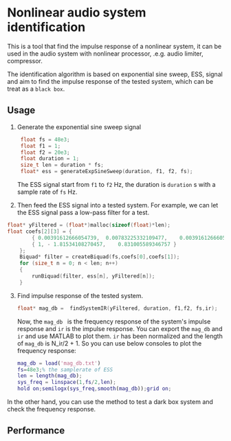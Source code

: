 # Nonlinear audio system identification

This is a tool that find the impulse response of a nonlinear system, it can be used in the audio system with nonlinear processor, .e.g. audio limiter, compressor.

The identification algorithm is based on exponential sine sweep, ESS, signal and aim to find the impulse response of the tested system, which can be treat as a `black box`.

## Usage

1. Generate the exponential sine sweep signal

   ```C++
   	float fs = 48e3;
   	float f1 = 1;
   	float f2 = 20e3;
   	float duration = 1;
   	size_t len = duration * fs;
   	float* ess = generateExpSineSweep(duration, f1, f2, fs);
   ```

   The ESS signal start from `f1` to `f2` Hz, the duration is `duration` s with a sample rate of `fs` Hz.

2. Then feed the ESS signal into a tested system. For example, we can let the ESS signal pass a low-pass filter for a test.

```c++
float* yFiltered = (float*)malloc(sizeof(float)*len);	
float coefs[2][3] = { 
		{ 0.00391612666054739,	0.00783225332109477,	0.00391612666054739} ,
		{ 1, - 1.81534108270457,	0.831005589346757 }
	};
	Biquad* filter = createBiquad(fs,coefs[0],coefs[1]);
	for (size_t n = 0; n < len; n++)
	{
		runBiquad(filter, ess[n], yFiltered[n]);
	}
```

3. Find impulse response of the tested system.

   ```c++
   float* mag_db =  findSystemIR(yFiltered, duration, f1,f2, fs,ir);
   ```

   Now, the `mag_db ` is the frequency response of the system's impulse response and `ir` is the impulse response. You can export the `mag_db` and `ir` and use MATLAB to plot them. `ir`  has been normalized and the length of `mag_db` is N_ir/2 + 1. So you can use below consoles to plot the frequency response:

   ```matlab
   mag_db = load('mag_db.txt')
   fs=48e3;% the samplerate of ESS
   len = length(mag_db);
   sys_freq = linspace(1,fs/2,len);
   hold on;semilogx(sys_freq,smooth(mag_db));grid on;
   ```

In the other hand, you can use the method to test a dark box system and check the frequency response.



## Performance

